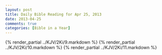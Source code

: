```yaml
---
layout: post
title: Daily Bible Reading for Apr 25, 2013
date: 2013-04-25
comments: true
categories: [Bible in a Year]
---
```

{% render_partial ../KJV/2Ki/9.markdown %}
{% render_partial ../KJV/2Ki/10.markdown %}
{% render_partial ../KJV/2Ki/11.markdown %}
